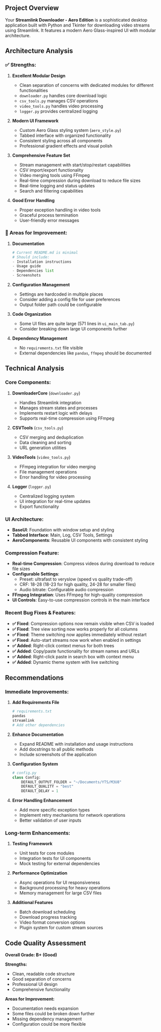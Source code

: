 ## **Project Overview**
Your **Streamlink Downloader - Aero Edition** is a sophisticated desktop application built with Python and Tkinter for downloading video streams using Streamlink. It features a modern Aero Glass-inspired UI with modular architecture.

## **Architecture Analysis**

### **✅ Strengths:**

1. **Excellent Modular Design**
   - Clean separation of concerns with dedicated modules for different functionalities
   - `downloader.py` handles core download logic
   - `csv_tools.py` manages CSV operations
   - `video_tools.py` handles video processing
   - `logger.py` provides centralized logging

2. **Modern UI Framework**
   - Custom Aero Glass styling system (`aero_style.py`)
   - Tabbed interface with organized functionality
   - Consistent styling across all components
   - Professional gradient effects and visual polish

3. **Comprehensive Feature Set**
   - Stream management with start/stop/restart capabilities
   - CSV import/export functionality
   - Video merging tools using FFmpeg
   - Real-time compression during download to reduce file sizes
   - Real-time logging and status updates
   - Search and filtering capabilities

4. **Good Error Handling**
   - Proper exception handling in video tools
   - Graceful process termination
   - User-friendly error messages

### **🔧 Areas for Improvement:**

1. **Documentation**
   ```python
   # Current README.md is minimal
   # Should include:
   - Installation instructions
   - Usage guide
   - Dependencies list
   - Screenshots
   ```

2. **Configuration Management**
   - Settings are hardcoded in multiple places
   - Consider adding a config file for user preferences
   - Output folder path could be configurable

3. **Code Organization**
   - Some UI files are quite large (571 lines in `ui_main_tab.py`)
   - Consider breaking down large UI components further

4. **Dependency Management**
   - No `requirements.txt` file visible
   - External dependencies like `pandas`, `ffmpeg` should be documented

## **Technical Analysis**

### **Core Components:**

1. **DownloaderCore** (`downloader.py`)
   - Handles Streamlink integration
   - Manages stream states and processes
   - Implements restart logic with delays
   - Supports real-time compression using FFmpeg

2. **CSVTools** (`csv_tools.py`)
   - CSV merging and deduplication
   - Data cleaning and sorting
   - URL generation utilities

3. **VideoTools** (`video_tools.py`)
   - FFmpeg integration for video merging
   - File management operations
   - Error handling for video processing

4. **Logger** (`logger.py`)
   - Centralized logging system
   - UI integration for real-time updates
   - Export functionality

### **UI Architecture:**
- **BaseUI**: Foundation with window setup and styling
- **Tabbed Interface**: Main, Log, CSV Tools, Settings
- **AeroComponents**: Reusable UI components with consistent styling

### **Compression Feature:**
- **Real-time Compression**: Compress videos during download to reduce file sizes
- **Configurable Settings**: 
  - Preset: ultrafast to veryslow (speed vs quality trade-off)
  - CRF: 18-28 (18-23 for high quality, 24-28 for smaller files)
  - Audio bitrate: Configurable audio compression
- **FFmpeg Integration**: Uses FFmpeg for high-quality compression
- **UI Controls**: Easy-to-use compression controls in the main interface

### **Recent Bug Fixes & Features:**
- **✅ Fixed**: Compression options now remain visible when CSV is loaded
- **✅ Fixed**: Tree view sorting now works properly for all columns
- **✅ Fixed**: Theme switching now applies immediately without restart
- **✅ Fixed**: Auto-start streams now work when enabled in settings
- **✅ Added**: Right-click context menus for both trees
- **✅ Added**: Copy/paste functionality for stream names and URLs
- **✅ Added**: Right-click paste in search box with context menu
- **✅ Added**: Dynamic theme system with live switching

## **Recommendations**

### **Immediate Improvements:**

1. **Add Requirements File**
   ```bash
   # requirements.txt
   pandas
   streamlink
   # Add other dependencies
   ```

2. **Enhance Documentation**
   - Expand README with installation and usage instructions
   - Add docstrings to all public methods
   - Include screenshots of the application

3. **Configuration System**
   ```python
   # config.py
   class Config:
       DEFAULT_OUTPUT_FOLDER = "~/Documents/YTS/M3U8"
       DEFAULT_QUALITY = "best"
       DEFAULT_DELAY = 1
   ```

4. **Error Handling Enhancement**
   - Add more specific exception types
   - Implement retry mechanisms for network operations
   - Better validation of user inputs

### **Long-term Enhancements:**

1. **Testing Framework**
   - Unit tests for core modules
   - Integration tests for UI components
   - Mock testing for external dependencies

2. **Performance Optimization**
   - Async operations for UI responsiveness
   - Background processing for heavy operations
   - Memory management for large CSV files

3. **Additional Features**
   - Batch download scheduling
   - Download progress tracking
   - Video format conversion options
   - Plugin system for custom stream sources

## **Code Quality Assessment**

**Overall Grade: B+ (Good)**

**Strengths:**
- Clean, readable code structure
- Good separation of concerns
- Professional UI design
- Comprehensive functionality

**Areas for Improvement:**
- Documentation needs expansion
- Some files could be broken down further
- Missing dependency management
- Configuration could be more flexible
